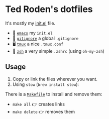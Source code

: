 # Ted Roden's dotfiles

It's mostly my [init.el](emacs/.emacs.d/init.el) file.

- 📝 [`emacs`](emacs/.emacs.d/init.el) my `init.el`
- 🚫 [`gitignore`](gitignore/.gitignore) a global `.gitignore`
- 🖥️ [`tmux`](tmux/.tmux.conf) a nice `.tmux.conf`
- 🐚 [`zsh`](zsh/.zshrc) a very simple `.zshrc` (using `oh-my-zsh`)


## Usage

 1. Copy or link the files wherever you want.
 2. Using `stow` (`brew install stow`):
 
There is a [`Makefile`](Makefile) to install and remove them:

 - `make all` 👉 creates links
 - `make delete` 👉 removes them

